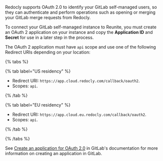 Redocly supports OAuth 2.0 to identify your GitLab self-managed users, so they can authenticate and perform operations such as opening or merging your GitLab merge requests from Redocly.

To connect your GitLab self-managed instance to Reunite, you must create an OAuth 2 application on your instance and copy the **Application ID** and **Secret** for use in a later step in the process.

The OAuth 2 application must have `api` scope and use one of the following Redirect URIs depending on your location:

{% tabs %}

{% tab label="US residency" %}

- Redirect URI: `https://app.cloud.redocly.com/callback/oauth2`.
- Scopes: `api`.

{% /tab %}

{% tab label="EU residency" %}

- Redirect URI: `https://app.cloud.eu.redocly.com/callback/oauth2`.
- Scopes: `api`.

{% /tab %}

{% /tabs %}

See [Create an application for OAuth 2.0](https://docs.gitlab.com/ee/integration/oauth_provider.html) in GitLab's documentation for more information on creating an application in GitLab.
